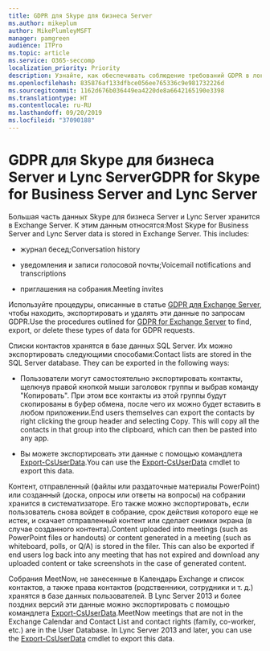 ```yaml
---
title: GDPR для Skype для бизнеса Server
ms.author: mikeplum
author: MikePlumleyMSFT
manager: pamgreen
audience: ITPro
ms.topic: article
ms.service: O365-seccomp
localization_priority: Priority
description: Узнайте, как обеспечивать соблюдение требований GDPR в локальном развертывании Skype для бизнеса Server и Lync Server.
ms.openlocfilehash: 835876af133dfbce056ee765336c9e981732226d
ms.sourcegitcommit: 1162d676b036449ea4220de8a6642165190e3398
ms.translationtype: HT
ms.contentlocale: ru-RU
ms.lasthandoff: 09/20/2019
ms.locfileid: "37090188"
---
```

# <a name="gdpr-for-skype-for-business-server-and-lync-server"></a><span data-ttu-id="dafe6-103">GDPR для Skype для бизнеса Server и Lync Server</span><span class="sxs-lookup"><span data-stu-id="dafe6-103">GDPR for Skype for Business Server and Lync Server</span></span>

<span data-ttu-id="dafe6-p101">Большая часть данных Skype для бизнеса Server и Lync Server хранится в Exchange Server. К этим данным относятся:</span><span class="sxs-lookup"><span data-stu-id="dafe6-p101">Most Skype for Business Server and Lync Server data is stored in Exchange Server. This includes:</span></span>

-   <span data-ttu-id="dafe6-106">журнал бесед;</span><span class="sxs-lookup"><span data-stu-id="dafe6-106">Conversation history</span></span>

-   <span data-ttu-id="dafe6-107">уведомления и записи голосовой почты;</span><span class="sxs-lookup"><span data-stu-id="dafe6-107">Voicemail notifications and transcriptions</span></span>

-   <span data-ttu-id="dafe6-108">приглашения на собрания.</span><span class="sxs-lookup"><span data-stu-id="dafe6-108">Meeting invites</span></span>

<span data-ttu-id="dafe6-109">Используйте процедуры, описанные в статье [GDPR для Exchange Server](gdpr-for-exchange-server.md), чтобы находить, экспортировать и удалять эти данные по запросам GDPR.</span><span class="sxs-lookup"><span data-stu-id="dafe6-109">Use the procedures outlined for [GDPR for Exchange Server](gdpr-for-exchange-server.md) to find, export, or delete these types of data for GDPR requests.</span></span>

<span data-ttu-id="dafe6-p102">Списки контактов хранятся в базе данных SQL Server. Их можно экспортировать следующими способами:</span><span class="sxs-lookup"><span data-stu-id="dafe6-p102">Contact lists are stored in the SQL Server database. They can be exported in the following ways:</span></span>

-   <span data-ttu-id="dafe6-p103">Пользователи могут самостоятельно экспортировать контакты, щелкнув правой кнопкой мыши заголовок группы и выбрав команду "Копировать". При этом все контакты из этой группы будут скопированы в буфер обмена, после чего их можно будет вставить в любом приложении.</span><span class="sxs-lookup"><span data-stu-id="dafe6-p103">End users themselves can export the contacts by right clicking the group header and selecting Copy. This will copy all the contacts in that group into the clipboard, which can then be pasted into any app.</span></span>

-   <span data-ttu-id="dafe6-114">Вы можете экспортировать эти данные с помощью командлета [Export-CsUserData](https://docs.microsoft.com/ru-RU/powershell/module/skype/export-csuserdata).</span><span class="sxs-lookup"><span data-stu-id="dafe6-114">You can use the [Export-CsUserData](https://docs.microsoft.com/ru-RU/powershell/module/skype/export-csuserdata) cmdlet to export this data.</span></span>

<span data-ttu-id="dafe6-p104">Контент, отправленный (файлы или раздаточные материалы PowerPoint) или созданный (доска, опросы или ответы на вопросы) на собрании хранится в систематизаторе. Его также можно экспортировать, если пользователь снова войдет в собрание, срок действия которого еще не истек, и скачает отправленный контент или сделает снимки экрана (в случае созданного контента).</span><span class="sxs-lookup"><span data-stu-id="dafe6-p104">Content uploaded into meetings (such as PowerPoint files or handouts) or content generated in a meeting (such as whiteboard, polls, or Q/A) is stored in the filer. This can also be exported if end users log back into any meeting that has not expired and download any uploaded content or take screenshots in the case of generated content.</span></span>

<span data-ttu-id="dafe6-p105">Собрания MeetNow, не занесенные в Календарь Exchange и список контактов, а также права контактов (родственники, сотрудники и т. д.) хранятся в базе данных пользователей. В Lync Server 2013 и более поздних версий эти данные можно экспортировать с помощью командлета [Export-CsUserData](https://docs.microsoft.com/ru-RU/powershell/module/skype/export-csuserdata).</span><span class="sxs-lookup"><span data-stu-id="dafe6-p105">MeetNow meetings that are not in the Exchange Calendar and Contact List and contact rights (family, co-worker, etc.) are in the User Database. In Lync Server 2013 and later, you can use the [Export-CsUserData](https://docs.microsoft.com/ru-RU/powershell/module/skype/export-csuserdata) cmdlet to export this data.</span></span>
